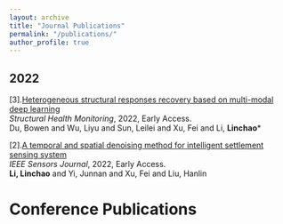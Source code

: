 ```yaml
---
layout: archive
title: "Journal Publications"
permalink: "/publications/"
author_profile: true
---
```


<!--
{% if author.googlescholar %}
  You can also find my articles on <u><a href="{{author.googlescholar}}">my Google Scholar profile</a>.</u>
{% endif %}

{% include base_path %}

{% for post in site.publications reversed %}
  {% include archive-single.html %}
{% endfor %}
-->


## 2022
[3].<a href = "https://journals.sagepub.com/doi/abs/10.1177/14759217221094499">Heterogeneous structural responses recovery based on multi-modal deep learning</a>  
      *Structural Health Monitoring*, 2022, Early Access.  
      Du, Bowen and Wu, Liyu and Sun, Leilei and Xu, Fei and Li, **Linchao**\*

[2].<a href="https://ieeexplore.ieee.org/abstract/document/9762328/">A temporal and spatial denoising method for intelligent settlement sensing system</a>  
      *IEEE Sensors Journal*, 2022, Early Access.  
      **Li, Linchao** and Yi, Junnan and Xu, Fei and Liu, Hanlin

# Conference Publications
